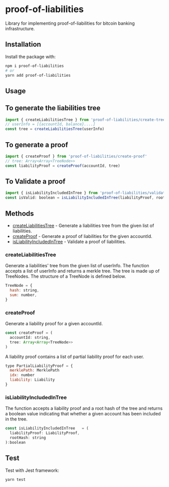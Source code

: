 # proof-of-liabilities

Library for implementing proof-of-liabilities for bitcoin banking infrastructure.

## Installation

Install the package with:

```bash
npm i proof-of-liabilities
# or
yarn add proof-of-liabilities
```

## Usage

## To generate the liabilities tree

```js
import { createLiabilitiesTree } from 'proof-of-liabilities/create-tree'
// userInfo = [{accountId, balance}....]
const tree = createLiabilitiesTree(userInfo)
```

## To generate a proof

```js
import { createProof } from 'proof-of-liabilities/create-proof'
// tree: Array<Array<TreeNode>>
const liabilityProof = createProof(accountId, tree)
```

## To Validate a proof

```js
import { isLiabilityIncludedInTree } from 'proof-of-liabilities/validate-proof'
const isValid: boolean = isLiabilityIncludedInTree(liabilityProof, rootHash)
```

## Methods

- [createLiabilitiesTree](#createLiabilitiesTree) - Generate a liabilities tree from the given list of liabilities.
- [createProof](#createProof) - Generate a proof of liabilities for the given accountId.
- [isLiabilityIncludedInTree](#isLiabilityIncludedInTree) - Validate a proof of liabilities.

### createLiabilitiesTree

Generate a liabilities' tree from the given list of userInfo.
The function accepts a list of userInfo and returns a merkle tree.
The tree is made up of TreeNodes. The structure of a TreeNode is defined below.

```js
TreeNode = {
  hash: string,
  sum: number,
}
```

### createProof

Generate a liability proof for a given accountId.
```js
const createProof = (
  accountId: string,
  tree: Array<Array<TreeNode>>
)
```
A liability proof contains a list of partial liability proof for each user.

```js
type PartialLiabilityProof = {
  merklePath: MerklePath
  idx: number 
  liability: Liability 
}
```

### isLiabilityIncludedInTree

The function accepts a liability proof and a root hash of the tree and returns a boolean value indicating that whether a given account has been included in the tree.
```js
const isLiabilityIncludedInTree   = (
  liabilityProof: LiabilityProof,
  rootHash: string
):boolean
```

## Test

Test with Jest framework:

```bash
yarn test
```
